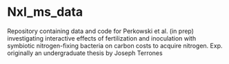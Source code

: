 # NxI_ms_data
Repository containing data and code for Perkowski et al. (in prep) investigating interactive effects of fertilization and inoculation with symbiotic nitrogen-fixing bacteria on carbon costs to acquire nitrogen. Exp. originally an undergraduate thesis by Joseph Terrones
